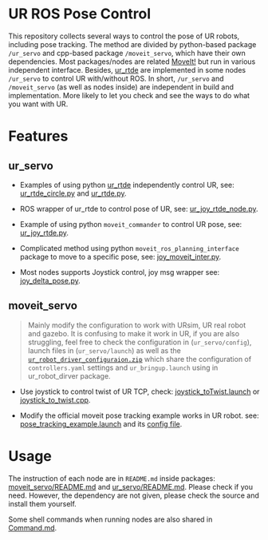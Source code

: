 # UR ROS Pose Control
This repository collects several ways to control the pose of UR robots, including pose tracking. The method are divided by python-based package `/ur_servo` and cpp-based package `/moveit_servo`, which have their own dependencies. Most packages/nodes are related [MoveIt!](http://docs.ros.org/en/melodic/api/moveit_tutorials/html/doc/quickstart_in_rviz/quickstart_in_rviz_tutorial.html) but run in various independent interface. Besides, [ur_rtde](https://sdurobotics.gitlab.io/ur_rtde/introduction/introduction.html) are implemented in some nodes `/ur_servo` to control UR with/without ROS. In short, `/ur_servo` and `/moveit_servo` (as well as nodes inside) are independent in build and implementation. More likely to let you check and see the ways to do what you want with UR. 

# Features
## ur_servo
* Examples of using python [ur_rtde](https://sdurobotics.gitlab.io/ur_rtde/introduction/introduction.html) independently control UR, see: [ur_rtde_circle.py](ur_servo/UR_control_rtde/ur_rtde_circle.py) and [ur_rtde.py](ur_servo/UR_control_rtde/ur_rtde.py).

* ROS wrapper of ur_rtde to control pose of UR, see: [ur_joy_rtde_node.py](ur_servo/script/ur_joy_rtde_node.py).

* Example of using python `moveit_commander` to control UR pose, see: [ur_joy_rtde.py](ur_servo/script/ur_joy_rtde_node.py).

* Complicated method using python `moveit_ros_planning_interface` package to move to a specific pose, see: [joy_moveit_inter.py](ur_servo/script/joy_moveit_inter.py).

* Most nodes supports Joystick control, joy msg wrapper see: [joy_delta_pose.py](ur_servo/script/joy_delta_pose.py).

## moveit_servo
> Mainly modify the configuration to work with URsim, UR real robot and gazebo. It is confusing to make it work in UR, if you are also struggling, feel free to check the configuration in (`ur_servo/config`), launch files in (`ur_servo/launch`) as well as the [`ur_robot_driver_configuraion.zip`]() which share the configuration of `controllers.yaml` settings and `ur_bringup.launch` using in ur_robot_dirver package.

* Use joystick to control twist of UR TCP, check: [joystick_toTwist.launch](moveit_servo/launch/joystick_toTwist.launch) or [joystick_to_twist.cpp](moveit_servo/src/teleop_examples/joystick_to_twist.cpp).

* Modify the official moveit pose tracking example works in UR robot. see: [pose_tracking_example.launch](moveit_servo/launch/pose_tracking_example.launch) and its [config file](moveit_servo/config/ur_simulated_config.yaml).

# Usage

The instruction of each node are in `README.md` inside packages: [moveit_servo/README.md](moveit_servo/README.md) and [ur_servo/README.md](ur_servo/README.md). Please check if you need. However, the dependency are not given, please check the source and install them yourself.

Some shell commands when running nodes are also shared in [Command.md](Command.md). 